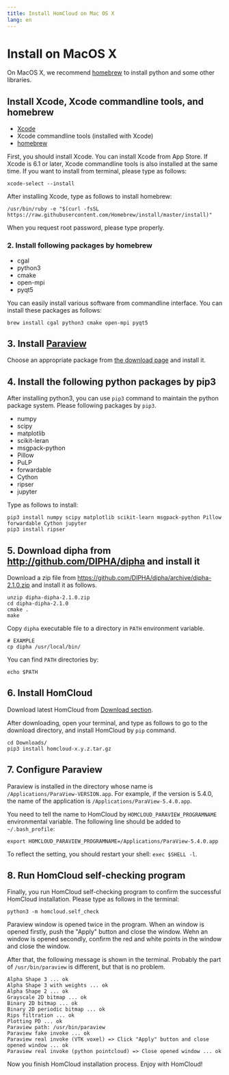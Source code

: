 ```yaml
---
title: Install HomCloud on Mac OS X
lang: en
---
```


# Install on MacOS X

On MacOS X, we recommend [homebrew](https://brew.sh/index_ja.html) 
to install python and some other libraries.

## Install Xcode, Xcode commandline tools, and homebrew

* [Xcode](https://developer.apple.com/jp/xcode/)
* Xcode commandline tools (installed with Xcode)
* [homebrew](https://github.com/Homebrew)

First, you should install Xcode. You can install Xcode from App Store.
If Xcode is 6.1 or later, Xcode commandline tools is also installed at the same time.
If you want to install from terminal, please type as follows:
   
    xcode-select --install

After installing Xcode, type as follows to install homebrew:

    /usr/bin/ruby -e "$(curl -fsSL https://raw.githubusercontent.com/Homebrew/install/master/install)"

When you request root password, please type properly.

### 2. Install following packages by homebrew

* cgal
* python3
* cmake
* open-mpi
* pyqt5

You can easily install various software from commandline interface.
You can install these packages as follows:

    brew install cgal python3 cmake open-mpi pyqt5

## 3. Install [Paraview](https://www.paraview.org/)

Choose an appropriate package from [the download page](https://www.paraview.org/download/)
and install it.

## 4. Install the following python packages by pip3

After installing python3, you can use `pip3` command to maintain
the python package system. Please following packages by `pip3`.

* numpy
* scipy
* matplotlib
* scikit-leran
* msgpack-python
* Pillow
* PuLP
* forwardable
* Cython
* ripser
* jupyter

Type as follows to install:

    pip3 install numpy scipy matplotlib scikit-learn msgpack-python Pillow forwardable Cython jupyter
    pip3 install ripser

## 5. Download dipha from <http://github.com/DIPHA/dipha> and install it

Download a zip file from <https://github.com/DIPHA/dipha/archive/dipha-2.1.0.zip>
and install it as follows.

    unzip dipha-dipha-2.1.0.zip
    cd dipha-dipha-2.1.0
    cmake . 
    make

Copy `dipha` executable file to a directory in `PATH` environment variable.

    # EXAMPLE
    cp dipha /usr/local/bin/

You can find `PATH` directories by:

    echo $PATH

## 6. Install HomCloud 

Download latest HomCloud from [Download section](index.en.html#download).

After downloading, open your terminal, and type as follows to go to the download
directory, and install HomCloud by `pip` command.

    cd Downloads/
    pip3 install homcloud-x.y.z.tar.gz

## 7. Configure Paraview

Paraview is installed in the directory whose name is `/Applications/ParaView-VERSION.app`.
For example, if the version is 5.4.0, the name of the application is
`/Applications/ParaView-5.4.0.app`.

You need to tell the name to HomCloud by `HOMCLOUD_PARAVIEW_PROGRAMNAME`
environmental variable. The following line should be added to `~/.bash_profile`:

    export HOMCLOUD_PARAVIEW_PROGRAMNAME=/Applications/ParaView-5.4.0.app

To reflect the setting, you should restart your shell: `exec $SHELL -l`.

## 8. Run HomCloud self-checking program

Finally, you run HomCloud self-checking program to confirm the successful 
HomCloud installation. Please type as follows in the terminal:

    python3 -m homcloud.self_check

Paraview window is opened twice in the program.
When an window is opened firstly, push the "Apply" button and close the window.
Wehn an window is opened secondly, confirm the red and white points in the window
and close the window.

After that, the following message is shown in the terminal.
Probably the part of `/usr/bin/paraview` is different, but that is no problem.

    Alpha Shape 3 ... ok
    Alpha Shape 3 with weights ... ok
    Alpha Shape 2 ... ok
    Grayscale 2D bitmap ... ok
    Binary 2D bitmap ... ok
    Binary 2D periodic bitmap ... ok
    Rips filtration ... ok
    Plotting PD ... ok
    Paraview path: /usr/bin/paraview
    Paraview fake invoke ... ok
    Paraview real invoke (VTK voxel) => Click "Apply" button and close opened window ... ok
    Paraview real invoke (python pointcloud) => Close opened window ... ok


Now you finish HomCloud installation process. Enjoy with HomCloud!

